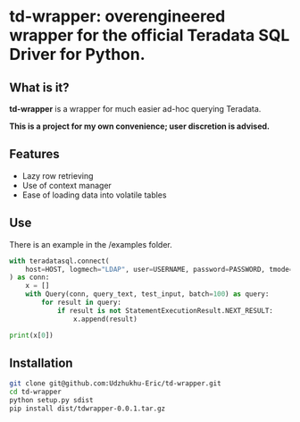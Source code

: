 # td-wrapper: overengineered wrapper for the official Teradata SQL Driver for Python.

## What is it?

**td-wrapper** is a wrapper for much easier ad-hoc querying Teradata.

**This is a project for my own convenience; user discretion is advised.**

## Features

- Lazy row retrieving
- Use of context manager
- Ease of loading data into volatile tables

## Use

There is an example in the /examples folder.

```python
with teradatasql.connect(
    host=HOST, logmech="LDAP", user=USERNAME, password=PASSWORD, tmode="ANSI"
) as conn:
    x = []
    with Query(conn, query_text, test_input, batch=100) as query:
        for result in query:
            if result is not StatementExecutionResult.NEXT_RESULT:
                x.append(result)

print(x[0])
```

## Installation

```sh
git clone git@github.com:Udzhukhu-Eric/td-wrapper.git
cd td-wrapper
python setup.py sdist
pip install dist/tdwrapper-0.0.1.tar.gz
```
